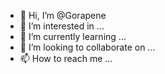 - 👋 Hi, I’m @Gorapene
- 👀 I’m interested in ...
- 🌱 I’m currently learning ...
- 💞️ I’m looking to collaborate on ...
- 📫 How to reach me ...

<!---
Gorapene/Gorapene is a ✨ special ✨ repository because its `README.md` (this file) appears on your GitHub profile.
You can click the Preview link to take a look at your changes.
--->

